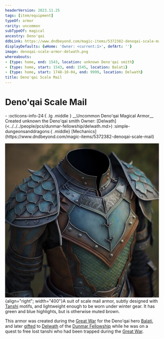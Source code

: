 ```yaml
---
headerVersion: 2023.11.25
tags: [item/equipment]
typeOf: armor
rarity: uncommon
subTypeOf: magical
ancestry: Deno'qai
ddbLink: https://www.dndbeyond.com/magic-items/5372382-denoqai-scale-mail
displayDefaults: {wHome: 'Owner: <current:1>', defArt: ''}
image: denoqai-scale-armor-delwath.png
whereabouts:
- {type: home, end: 1543, location: unknown Deno'qai smith}
- {type: home, start: 1543, end: 1545, location: Balati}
- {type: home, start: 1748-10-04, end: 9999, location: Delwath}
title: Deno'qai Scale Mail
---
```

# Deno'qai Scale Mail
<div class="grid cards ext-narrow-margin ext-one-column" markdown>
- :octicons-info-24:{ .lg .middle } __Uncommon Deno'qai Magical Armor__  
   Created unknown the Deno'qai smith  
   Owner: [Delwath](<../../../people/pcs/dunmar-fellowship/delwath.md>)  
    :simple-dungeonsanddragons:{ .middle} [Mechanics](https://www.dndbeyond.com/magic-items/5372382-denoqai-scale-mail) 
</div>


![Denoqai Scale Armor Delwath](../../../assets/denoqai-scale-armor-delwath.png){align="right"; width="400"}A suit of scale mail armor, subtly designed with [Tanshi](<../../../gods-and-religions/gods/tanshi/tanshi.md>) motifs, and lightweight enough to be worn under winter gear. It has green and blue highlights, but is otherwise muted brown.

This armor was created during the [Great War](<../../../events/1500s/great-war.md>) for the Deno'qai hero [Balati](<../../../people/historical-figures/balati.md>), and later [gifted](<../session-notes/session-53-dufr.md>) to [Delwath](<../../../people/pcs/dunmar-fellowship/delwath.md>) of the [Dunmar Fellowship](<../../../people/pcs/dunmar-fellowship/dunmar-fellowship.md>) while he was on a quest to free lost tanshi who had been trapped during the [Great War](<../../../events/1500s/great-war.md>). 